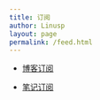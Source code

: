 ```yaml
---
title: 订阅
author: Linusp
layout: page
permalink: /feed.html
---
```


- [博客订阅](http://www.zmonster.me/atom.xml)

- [笔记订阅](http://52.196.229.157:3000/users/1/web_requests/106/a-secret-key.xml)
